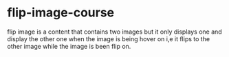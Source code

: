 # flip-image-course
flip image is a content that contains two images but it only displays one and display the other one when the image is being hover on i,e it flips to the other image while the image is been flip on.
